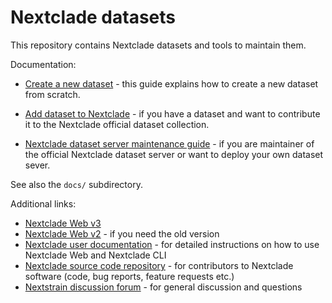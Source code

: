 # Nextclade datasets

This repository contains Nextclade datasets and tools to maintain them.

Documentation:

- [Create a new dataset](https://github.com/nextstrain/nextclade_data/blob/master/docs/dataset-creation-guide.md) - this guide explains how to create a new dataset from scratch.

- [Add dataset to Nextclade](https://github.com/nextstrain/nextclade_data/blob/master/docs/dataset-curation-guide.md) - if you have a dataset and want to contribute it to the Nextclade official dataset collection.

- [Nextclade dataset server maintenance guide](https://github.com/nextstrain/nextclade_data/blob/master/docs/dataset-server-maintenance.md) - if you are maintainer of the official Nextclade dataset server or want to deploy your own dataset sever.

See also the `docs/` subdirectory.

Additional links:

- [Nextclade Web v3](https://clades.nextstrain.org)
- [Nextclade Web v2](https://v2.clades.nextstrain.org) - if you need the old version
- [Nextclade user documentation](https://docs.nextstrain.org/projects/nextclade/en/stable/index.html) - for detailed instructions on how to use Nextclade Web and Nextclade CLI
- [Nextclade source code repository](https://github.com/nextstrain/nextclade) - for contributors to Nextclade software (code, bug reports, feature requests etc.)
- [Nextstrain discussion forum](https://discussion.nextstrain.org) - for general discussion and questions

